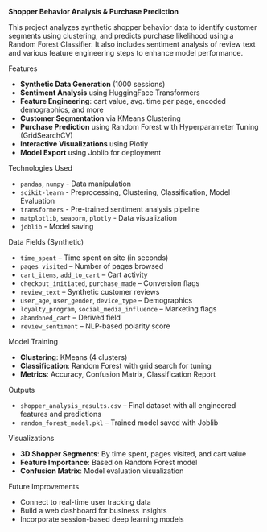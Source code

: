 **Shopper Behavior Analysis & Purchase Prediction**

This project analyzes synthetic shopper behavior data to identify customer segments using clustering, and predicts purchase likelihood using a Random Forest Classifier. It also includes sentiment analysis of review text and various feature engineering steps to enhance model performance.

Features
* **Synthetic Data Generation** (1000 sessions)
* **Sentiment Analysis** using HuggingFace Transformers
* **Feature Engineering**: cart value, avg. time per page, encoded demographics, and more
* **Customer Segmentation** via KMeans Clustering
* **Purchase Prediction** using Random Forest with Hyperparameter Tuning (GridSearchCV)
* **Interactive Visualizations** using Plotly
* **Model Export** using Joblib for deployment

Technologies Used
* `pandas`, `numpy` - Data manipulation
* `scikit-learn` - Preprocessing, Clustering, Classification, Model Evaluation
* `transformers` - Pre-trained sentiment analysis pipeline
* `matplotlib`, `seaborn`, `plotly` - Data visualization
* `joblib` - Model saving


Data Fields (Synthetic)
* `time_spent` – Time spent on site (in seconds)
* `pages_visited` – Number of pages browsed
* `cart_items`, `add_to_cart` – Cart activity
* `checkout_initiated`, `purchase_made` – Conversion flags
* `review_text` – Synthetic customer reviews
* `user_age`, `user_gender`, `device_type` – Demographics
* `loyalty_program`, `social_media_influence` – Marketing flags
* `abandoned_cart` – Derived field
* `review_sentiment` – NLP-based polarity score

Model Training
* **Clustering**: KMeans (4 clusters)
* **Classification**: Random Forest with grid search for tuning
* **Metrics**: Accuracy, Confusion Matrix, Classification Report

Outputs
* `shopper_analysis_results.csv` – Final dataset with all engineered features and predictions
* `random_forest_model.pkl` – Trained model saved with Joblib

Visualizations
* **3D Shopper Segments**: By time spent, pages visited, and cart value
* **Feature Importance**: Based on Random Forest model
* **Confusion Matrix**: Model evaluation visualization

Future Improvements
* Connect to real-time user tracking data
* Build a web dashboard for business insights
* Incorporate session-based deep learning models
